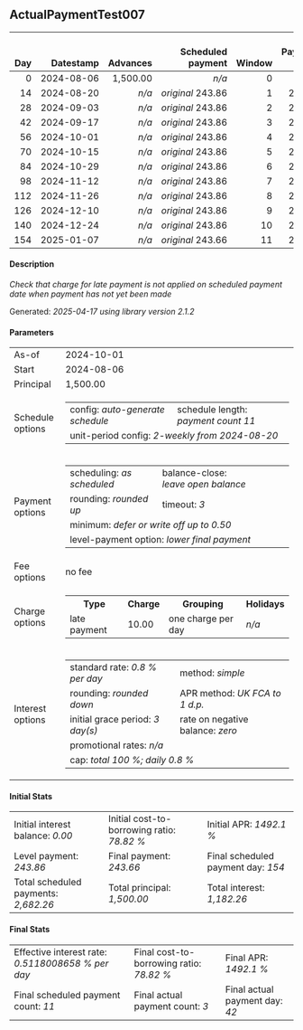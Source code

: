 <h2>ActualPaymentTest007</h2>
<table>
    <thead style="vertical-align: bottom;">
        <th style="text-align: right;">Day</th>
        <th style="text-align: right;">Datestamp</th>
        <th style="text-align: right;">Advances</th>
        <th style="text-align: right;">Scheduled payment</th>
        <th style="text-align: right;">Window</th>
        <th style="text-align: right;">Payment due</th>
        <th style="text-align: right;">Actual payments</th>
        <th style="text-align: right;">Generated payment</th>
        <th style="text-align: right;">Net effect</th>
        <th style="text-align: right;">Payment status</th>
        <th style="text-align: right;">Balance status</th>
        <th style="text-align: right;">Simple interest</th>
        <th style="text-align: right;">New interest</th>
        <th style="text-align: right;">New charges</th>
        <th style="text-align: right;">Principal portion</th>
        <th style="text-align: right;">Fee portion</th>
        <th style="text-align: right;">Interest portion</th>
        <th style="text-align: right;">Charges portion</th>
        <th style="text-align: right;">Fee rebate</th>
        <th style="text-align: right;">Principal balance</th>
        <th style="text-align: right;">Fee balance</th>
        <th style="text-align: right;">Interest balance</th>
        <th style="text-align: right;">Charges balance</th>
        <th style="text-align: right;">Settlement figure</th>
        <th style="text-align: right;">Fee rebate if&nbsp;settled</th>
    </thead>
    <tr style="text-align: right;">
        <td class="ci00">0</td>
        <td class="ci01" style="white-space: nowrap;">2024-08-06</td>
        <td class="ci02">1,500.00</td>
        <td class="ci03" style="white-space: nowrap;"><i>n/a<i></td>
        <td class="ci04">0</td>
        <td class="ci05">0.00</td>
        <td class="ci06"><i>n/a</i></td>
        <td class="ci07"><i>n/a</i></td>
        <td class="ci08">0.00</td>
        <td class="ci09"><i>none&nbsp;scheduled</i></td>
        <td class="ci10">open</td>
        <td class="ci11">0.0000</td>
        <td class="ci12">0.0000</td>
        <td class="ci13"><i>n/a</i></td>
        <td class="ci14">0.00</td>
        <td class="ci15">0.00</td>
        <td class="ci16">0.00</td>
        <td class="ci17">0.00</td>
        <td class="ci18">0.00</td>
        <td class="ci19">1,500.00</td>
        <td class="ci20">0.00</td>
        <td class="ci21">0.0000</td>
        <td class="ci22">0.00</td>
        <td class="ci23">1,500.00</td>
        <td class="ci24">0.00</td>
    </tr>
    <tr style="text-align: right;">
        <td class="ci00">14</td>
        <td class="ci01" style="white-space: nowrap;">2024-08-20</td>
        <td class="ci02"><i>n/a</i></td>
        <td class="ci03" style="white-space: nowrap;"><i>original</i> 243.86</td>
        <td class="ci04">1</td>
        <td class="ci05">243.86</td>
        <td class="ci06"><i>confirmed</i>&nbsp;243.86</td>
        <td class="ci07"><i>n/a</i></td>
        <td class="ci08">243.86</td>
        <td class="ci09"><i>payment&nbsp;made</i></td>
        <td class="ci10">open</td>
        <td class="ci11">168.0000</td>
        <td class="ci12">168.0000</td>
        <td class="ci13"><i>n/a</i></td>
        <td class="ci14">75.86</td>
        <td class="ci15">0.00</td>
        <td class="ci16">168.00</td>
        <td class="ci17">0.00</td>
        <td class="ci18">0.00</td>
        <td class="ci19">1,424.14</td>
        <td class="ci20">0.00</td>
        <td class="ci21">0.0000</td>
        <td class="ci22">0.00</td>
        <td class="ci23">1,424.14</td>
        <td class="ci24">0.00</td>
    </tr>
    <tr style="text-align: right;">
        <td class="ci00">28</td>
        <td class="ci01" style="white-space: nowrap;">2024-09-03</td>
        <td class="ci02"><i>n/a</i></td>
        <td class="ci03" style="white-space: nowrap;"><i>original</i> 243.86</td>
        <td class="ci04">2</td>
        <td class="ci05">243.86</td>
        <td class="ci06"><i>confirmed</i>&nbsp;243.86</td>
        <td class="ci07"><i>n/a</i></td>
        <td class="ci08">243.86</td>
        <td class="ci09"><i>payment&nbsp;made</i></td>
        <td class="ci10">open</td>
        <td class="ci11">159.5037</td>
        <td class="ci12">159.5037</td>
        <td class="ci13"><i>n/a</i></td>
        <td class="ci14">84.36</td>
        <td class="ci15">0.00</td>
        <td class="ci16">159.50</td>
        <td class="ci17">0.00</td>
        <td class="ci18">0.00</td>
        <td class="ci19">1,339.78</td>
        <td class="ci20">0.00</td>
        <td class="ci21">0.0000</td>
        <td class="ci22">0.00</td>
        <td class="ci23">1,339.78</td>
        <td class="ci24">0.00</td>
    </tr>
    <tr style="text-align: right;">
        <td class="ci00">42</td>
        <td class="ci01" style="white-space: nowrap;">2024-09-17</td>
        <td class="ci02"><i>n/a</i></td>
        <td class="ci03" style="white-space: nowrap;"><i>original</i> 243.86</td>
        <td class="ci04">3</td>
        <td class="ci05">243.86</td>
        <td class="ci06"><i>confirmed</i>&nbsp;243.86</td>
        <td class="ci07"><i>n/a</i></td>
        <td class="ci08">243.86</td>
        <td class="ci09"><i>payment&nbsp;made</i></td>
        <td class="ci10">open</td>
        <td class="ci11">150.0554</td>
        <td class="ci12">150.0554</td>
        <td class="ci13"><i>n/a</i></td>
        <td class="ci14">93.81</td>
        <td class="ci15">0.00</td>
        <td class="ci16">150.05</td>
        <td class="ci17">0.00</td>
        <td class="ci18">0.00</td>
        <td class="ci19">1,245.97</td>
        <td class="ci20">0.00</td>
        <td class="ci21">0.0000</td>
        <td class="ci22">0.00</td>
        <td class="ci23">1,245.97</td>
        <td class="ci24">0.00</td>
    </tr>
    <tr style="text-align: right;">
        <td class="ci00">56</td>
        <td class="ci01" style="white-space: nowrap;">2024-10-01</td>
        <td class="ci02"><i>n/a</i></td>
        <td class="ci03" style="white-space: nowrap;"><i>original</i> 243.86</td>
        <td class="ci04">4</td>
        <td class="ci05">243.86</td>
        <td class="ci06"><i>n/a</i></td>
        <td class="ci07"><i>n/a</i></td>
        <td class="ci08">243.86</td>
        <td class="ci09"><i>payment&nbsp;due</i></td>
        <td class="ci10">open</td>
        <td class="ci11">139.5486</td>
        <td class="ci12">139.5486</td>
        <td class="ci13"><i>n/a</i></td>
        <td class="ci14">104.32</td>
        <td class="ci15">0.00</td>
        <td class="ci16">139.54</td>
        <td class="ci17">0.00</td>
        <td class="ci18">0.00</td>
        <td class="ci19">1,141.65</td>
        <td class="ci20">0.00</td>
        <td class="ci21">0.0000</td>
        <td class="ci22">0.00</td>
        <td class="ci23">1,141.65</td>
        <td class="ci24">0.00</td>
    </tr>
    <tr style="text-align: right;">
        <td class="ci00">70</td>
        <td class="ci01" style="white-space: nowrap;">2024-10-15</td>
        <td class="ci02"><i>n/a</i></td>
        <td class="ci03" style="white-space: nowrap;"><i>original</i> 243.86</td>
        <td class="ci04">5</td>
        <td class="ci05">243.86</td>
        <td class="ci06"><i>n/a</i></td>
        <td class="ci07"><i>n/a</i></td>
        <td class="ci08">243.86</td>
        <td class="ci09"><i>not&nbsp;yet&nbsp;due</i></td>
        <td class="ci10">open</td>
        <td class="ci11">127.8648</td>
        <td class="ci12">127.8648</td>
        <td class="ci13"><i>n/a</i></td>
        <td class="ci14">116.00</td>
        <td class="ci15">0.00</td>
        <td class="ci16">127.86</td>
        <td class="ci17">0.00</td>
        <td class="ci18">0.00</td>
        <td class="ci19">1,025.65</td>
        <td class="ci20">0.00</td>
        <td class="ci21">0.0000</td>
        <td class="ci22">0.00</td>
        <td class="ci23">1,025.65</td>
        <td class="ci24">0.00</td>
    </tr>
    <tr style="text-align: right;">
        <td class="ci00">84</td>
        <td class="ci01" style="white-space: nowrap;">2024-10-29</td>
        <td class="ci02"><i>n/a</i></td>
        <td class="ci03" style="white-space: nowrap;"><i>original</i> 243.86</td>
        <td class="ci04">6</td>
        <td class="ci05">243.86</td>
        <td class="ci06"><i>n/a</i></td>
        <td class="ci07"><i>n/a</i></td>
        <td class="ci08">243.86</td>
        <td class="ci09"><i>not&nbsp;yet&nbsp;due</i></td>
        <td class="ci10">open</td>
        <td class="ci11">114.8728</td>
        <td class="ci12">114.8728</td>
        <td class="ci13"><i>n/a</i></td>
        <td class="ci14">128.99</td>
        <td class="ci15">0.00</td>
        <td class="ci16">114.87</td>
        <td class="ci17">0.00</td>
        <td class="ci18">0.00</td>
        <td class="ci19">896.66</td>
        <td class="ci20">0.00</td>
        <td class="ci21">0.0000</td>
        <td class="ci22">0.00</td>
        <td class="ci23">896.66</td>
        <td class="ci24">0.00</td>
    </tr>
    <tr style="text-align: right;">
        <td class="ci00">98</td>
        <td class="ci01" style="white-space: nowrap;">2024-11-12</td>
        <td class="ci02"><i>n/a</i></td>
        <td class="ci03" style="white-space: nowrap;"><i>original</i> 243.86</td>
        <td class="ci04">7</td>
        <td class="ci05">243.86</td>
        <td class="ci06"><i>n/a</i></td>
        <td class="ci07"><i>n/a</i></td>
        <td class="ci08">243.86</td>
        <td class="ci09"><i>not&nbsp;yet&nbsp;due</i></td>
        <td class="ci10">open</td>
        <td class="ci11">100.4259</td>
        <td class="ci12">100.4259</td>
        <td class="ci13"><i>n/a</i></td>
        <td class="ci14">143.44</td>
        <td class="ci15">0.00</td>
        <td class="ci16">100.42</td>
        <td class="ci17">0.00</td>
        <td class="ci18">0.00</td>
        <td class="ci19">753.22</td>
        <td class="ci20">0.00</td>
        <td class="ci21">0.0000</td>
        <td class="ci22">0.00</td>
        <td class="ci23">753.22</td>
        <td class="ci24">0.00</td>
    </tr>
    <tr style="text-align: right;">
        <td class="ci00">112</td>
        <td class="ci01" style="white-space: nowrap;">2024-11-26</td>
        <td class="ci02"><i>n/a</i></td>
        <td class="ci03" style="white-space: nowrap;"><i>original</i> 243.86</td>
        <td class="ci04">8</td>
        <td class="ci05">243.86</td>
        <td class="ci06"><i>n/a</i></td>
        <td class="ci07"><i>n/a</i></td>
        <td class="ci08">243.86</td>
        <td class="ci09"><i>not&nbsp;yet&nbsp;due</i></td>
        <td class="ci10">open</td>
        <td class="ci11">84.3606</td>
        <td class="ci12">84.3606</td>
        <td class="ci13"><i>n/a</i></td>
        <td class="ci14">159.50</td>
        <td class="ci15">0.00</td>
        <td class="ci16">84.36</td>
        <td class="ci17">0.00</td>
        <td class="ci18">0.00</td>
        <td class="ci19">593.72</td>
        <td class="ci20">0.00</td>
        <td class="ci21">0.0000</td>
        <td class="ci22">0.00</td>
        <td class="ci23">593.72</td>
        <td class="ci24">0.00</td>
    </tr>
    <tr style="text-align: right;">
        <td class="ci00">126</td>
        <td class="ci01" style="white-space: nowrap;">2024-12-10</td>
        <td class="ci02"><i>n/a</i></td>
        <td class="ci03" style="white-space: nowrap;"><i>original</i> 243.86</td>
        <td class="ci04">9</td>
        <td class="ci05">243.86</td>
        <td class="ci06"><i>n/a</i></td>
        <td class="ci07"><i>n/a</i></td>
        <td class="ci08">243.86</td>
        <td class="ci09"><i>not&nbsp;yet&nbsp;due</i></td>
        <td class="ci10">open</td>
        <td class="ci11">66.4966</td>
        <td class="ci12">66.4966</td>
        <td class="ci13"><i>n/a</i></td>
        <td class="ci14">177.37</td>
        <td class="ci15">0.00</td>
        <td class="ci16">66.49</td>
        <td class="ci17">0.00</td>
        <td class="ci18">0.00</td>
        <td class="ci19">416.35</td>
        <td class="ci20">0.00</td>
        <td class="ci21">0.0000</td>
        <td class="ci22">0.00</td>
        <td class="ci23">416.35</td>
        <td class="ci24">0.00</td>
    </tr>
    <tr style="text-align: right;">
        <td class="ci00">140</td>
        <td class="ci01" style="white-space: nowrap;">2024-12-24</td>
        <td class="ci02"><i>n/a</i></td>
        <td class="ci03" style="white-space: nowrap;"><i>original</i> 243.86</td>
        <td class="ci04">10</td>
        <td class="ci05">243.86</td>
        <td class="ci06"><i>n/a</i></td>
        <td class="ci07"><i>n/a</i></td>
        <td class="ci08">243.86</td>
        <td class="ci09"><i>not&nbsp;yet&nbsp;due</i></td>
        <td class="ci10">open</td>
        <td class="ci11">46.6312</td>
        <td class="ci12">46.6312</td>
        <td class="ci13"><i>n/a</i></td>
        <td class="ci14">197.23</td>
        <td class="ci15">0.00</td>
        <td class="ci16">46.63</td>
        <td class="ci17">0.00</td>
        <td class="ci18">0.00</td>
        <td class="ci19">219.12</td>
        <td class="ci20">0.00</td>
        <td class="ci21">0.0000</td>
        <td class="ci22">0.00</td>
        <td class="ci23">219.12</td>
        <td class="ci24">0.00</td>
    </tr>
    <tr style="text-align: right;">
        <td class="ci00">154</td>
        <td class="ci01" style="white-space: nowrap;">2025-01-07</td>
        <td class="ci02"><i>n/a</i></td>
        <td class="ci03" style="white-space: nowrap;"><i>original</i> 243.66</td>
        <td class="ci04">11</td>
        <td class="ci05">243.66</td>
        <td class="ci06"><i>n/a</i></td>
        <td class="ci07"><i>n/a</i></td>
        <td class="ci08">243.66</td>
        <td class="ci09"><i>not&nbsp;yet&nbsp;due</i></td>
        <td class="ci10">closed</td>
        <td class="ci11">24.5414</td>
        <td class="ci12">24.5414</td>
        <td class="ci13"><i>n/a</i></td>
        <td class="ci14">219.12</td>
        <td class="ci15">0.00</td>
        <td class="ci16">24.54</td>
        <td class="ci17">0.00</td>
        <td class="ci18">0.00</td>
        <td class="ci19">0.00</td>
        <td class="ci20">0.00</td>
        <td class="ci21">0.0000</td>
        <td class="ci22">0.00</td>
        <td class="ci23">0.00</td>
        <td class="ci24">0.00</td>
    </tr>
</table>

<h4>Description</h4>
<p><i>Check that charge for late payment is not applied on scheduled payment date when payment has not yet been made</i></p>
<p>Generated: <i>2025-04-17 using library version 2.1.2</i></p>
<h4>Parameters</h4>
<table>
    <tr>
        <td>As-of</td>
        <td>2024-10-01</td>
    </tr>
    <tr>
        <td>Start</td>
        <td>2024-08-06</td>
    </tr>
    <tr>
        <td>Principal</td>
        <td>1,500.00</td>
    </tr>
    <tr>
        <td>Schedule options</td>
        <td>
            <table>
                <tr>
                    <td>config: <i>auto-generate schedule</i></td>
                    <td>schedule length: <i><i>payment count</i> 11</i></td>
                </tr>
                <tr>
                    <td colspan="2" style="white-space: nowrap;">unit-period config: <i>2-weekly from 2024-08-20</i></td>
                </tr>
            </table>
        </td>
    </tr>
    <tr>
        <td>Payment options</td>
        <td>
            <table>
                <tr>
                    <td>scheduling: <i>as scheduled</i></td>
                    <td>balance-close: <i>leave&nbsp;open&nbsp;balance</i></td>
                </tr>
                <tr>
                    <td>rounding: <i>rounded up</i></td>
                    <td>timeout: <i>3</i></td>
                </tr>
                <tr>
                    <td colspan='2'>minimum: <i>defer&nbsp;or&nbsp;write&nbsp;off&nbsp;up&nbsp;to&nbsp;0.50</i></td>
                </tr>
                <tr>
                    <td colspan='2'>level-payment option: <i>lower&nbsp;final&nbsp;payment</i></td>
                </tr>
            </table>
        </td>
    </tr>
    <tr>
        <td>Fee options</td>
        <td>no fee
        </td>
    </tr>
    <tr>
        <td>Charge options</td>
        <td>
            <table>
                <tr>
                    <th>Type</th>
                    <th>Charge</th>
                    <th>Grouping</th>
                    <th>Holidays</th>
                </tr>
                <tr>
                    <td>late payment</td>
                    <td>10.00</td><td>one charge per day</td><td><i>n/a</i></td>
                </tr>
            </table>
        </td>
    </tr>
    <tr>
        <td>Interest options</td>
        <td>
            <table>
                <tr>
                    <td>standard rate: <i>0.8 % per day</i></td>
                    <td>method: <i>simple</i></td>
                </tr>
                <tr>
                    <td>rounding: <i>rounded down</i></td>
                    <td>APR method: <i>UK FCA to 1 d.p.</i></td>
                </tr>
                <tr>
                    <td>initial grace period: <i>3 day(s)</i></td>
                    <td>rate on negative balance: <i>zero</i></td>
                </tr>
                <tr>
                    <td colspan="2">promotional rates: <i><i>n/a</i></i></td>
                </tr>
                <tr>
                    <td colspan="2">cap: <i>total 100 %; daily 0.8 %</td>
                </tr>
            </table>
        </td>
    </tr>
</table>
<h4>Initial Stats</h4>
<table>
    <tr>
        <td>Initial interest balance: <i>0.00</i></td>
        <td>Initial cost-to-borrowing ratio: <i>78.82 %</i></td>
        <td>Initial APR: <i>1492.1 %</i></td>
    </tr>
    <tr>
        <td>Level payment: <i>243.86</i></td>
        <td>Final payment: <i>243.66</i></td>
        <td>Final scheduled payment day: <i>154</i></td>
    </tr>
    <tr>
        <td>Total scheduled payments: <i>2,682.26</i></td>
        <td>Total principal: <i>1,500.00</i></td>
        <td>Total interest: <i>1,182.26</i></td>
    </tr>
</table>

<h4>Final Stats</h4>
<table>
    <tr>
        <td>Effective interest rate: <i>0.5118008658 % per day</i></td>
        <td>Final cost-to-borrowing ratio: <i>78.82 %</i></td>
        <td>Final APR: <i>1492.1 %</i></td>
    </tr>
    <tr>
        <td>Final scheduled payment count: <i>11</i></td>
        <td>Final actual payment count: <i>3</i></td>
        <td>Final actual payment day: <i>42</i></td>
    </tr>
</table>
